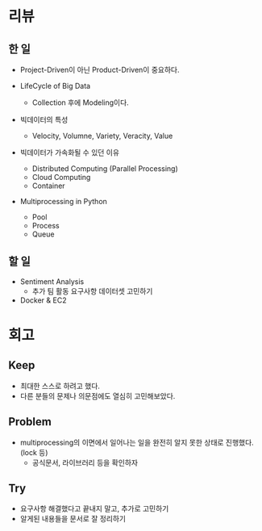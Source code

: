 # 리뷰

## 한 일

- Project-Driven이 아닌 Product-Driven이 중요하다.
- LifeCycle of Big Data
  - Collection 후에 Modeling이다.
- 빅데이터의 특성
  - Velocity, Volumne, Variety, Veracity, Value
- 빅데이터가 가속화될 수 있던 이유

  - Distributed Computing (Parallel Processing)
  - Cloud Computing
  - Container

- Multiprocessing in Python
  - Pool
  - Process
  - Queue

## 할 일

- Sentiment Analysis
  - 추가 팀 활동 요구사항 데이터셋 고민하기
- Docker & EC2

# 회고

## Keep

- 최대한 스스로 하려고 했다.
- 다른 분들의 문제나 의문점에도 열심히 고민해보았다.

## Problem

- multiprocessing의 이면에서 일어나는 일을 완전히 알지 못한 상태로 진행했다. (lock 등)
  - 공식문서, 라이브러리 등을 확인하자

## Try

- 요구사항 해결했다고 끝내지 말고, 추가로 고민하기
- 알게된 내용들을 문서로 잘 정리하기
